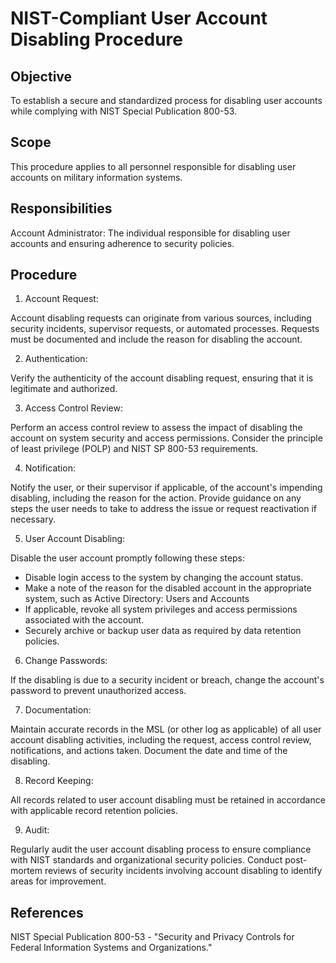 # NIST-Compliant User Account Disabling Procedure

## Objective
To establish a secure and standardized process for disabling user accounts while complying with NIST Special Publication 800-53.

## Scope
This procedure applies to all personnel responsible for disabling user accounts on military information systems.

## Responsibilities

Account Administrator: The individual responsible for disabling user accounts and ensuring adherence to security policies.

## Procedure

1. Account Request:

Account disabling requests can originate from various sources, including security incidents, supervisor requests, or automated processes.
Requests must be documented and include the reason for disabling the account.

2. Authentication:

Verify the authenticity of the account disabling request, ensuring that it is legitimate and authorized.

3. Access Control Review:

Perform an access control review to assess the impact of disabling the account on system security and access permissions.
Consider the principle of least privilege (POLP) and NIST SP 800-53 requirements.

4. Notification:

Notify the user, or their supervisor if applicable, of the account's impending disabling, including the reason for the action.
Provide guidance on any steps the user needs to take to address the issue or request reactivation if necessary.

5. User Account Disabling:

Disable the user account promptly following these steps:
- Disable login access to the system by changing the account status.
- Make a note of the reason for the disabled account in the appropriate system, such as Active Directory: Users and Accounts
- If applicable, revoke all system privileges and access permissions associated with the account.
- Securely archive or backup user data as required by data retention policies.


6. Change Passwords:

If the disabling is due to a security incident or breach, change the account's password to prevent unauthorized access.

7. Documentation:

Maintain accurate records in the MSL (or other log as applicable) of all user account disabling activities, including the request, access control review, notifications, and actions taken.
Document the date and time of the disabling.

8. Record Keeping:

All records related to user account disabling must be retained in accordance with applicable record retention policies.

9. Audit:

Regularly audit the user account disabling process to ensure compliance with NIST standards and organizational security policies.
Conduct post-mortem reviews of security incidents involving account disabling to identify areas for improvement.

## References

NIST Special Publication 800-53 - "Security and Privacy Controls for Federal Information Systems and Organizations."
